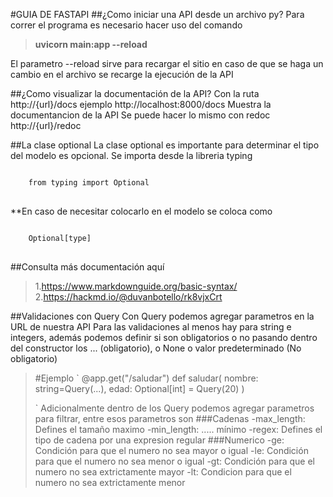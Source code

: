 #GUIA DE FASTAPI
##¿Como iniciar una API desde un archivo py?
Para correr el programa es necesario hacer uso del comando

>**uvicorn main:app --reload**

El parametro --reload sirve para recargar el sitio en caso de que se haga un cambio en el archivo se recarge la ejecución de la API

##¿Como visualizar la documentación de la API?
Con la ruta http://{url}/docs
ejemplo
http://localhost:8000/docs
Muestra la documentancion de la API 
Se puede hacer lo mismo con redoc
http://{url}/redoc

##La clase optional
La clase optional es importante para determinar el tipo del modelo es opcional.
Se importa desde la libreria typing
<pre>
<code>
    from typing import Optional
</code>
</pre>
**En caso de necesitar colocarlo en el modelo se coloca como
<pre>
<code>
    Optional[type]
</code>
</pre>
##Consulta más documentación aquí
>1.https://www.markdownguide.org/basic-syntax/
>2.https://hackmd.io/@duvanbotello/rk8vjxCrt

##Validaciones con Query
Con Query podemos agregar parametros en la URL de nuestra API
Para las validaciones al menos hay para string e integers, además podemos definir si son obligatorios o no pasando dentro del constructor los ... (obligatorio),
o None o valor predeterminado (No obligatorio)

>#Ejemplo
>`
>   @app.get("/saludar")
>   def saludar(
>    nombre: string=Query(...),
>    edad: Optional[int] = Query(20)
>    )
>   
>`
Adicionalmente dentro de los Query podemos agregar parametros para filtrar, entre esos parametros son
###Cadenas
-max_length: Defines el tamaño maximo
-min_length: ..... mínimo
-regex: Defines el tipo de cadena por una expresion regular
###Numerico
-ge: Condición para que el numero no sea mayor o igual
-le: Condición para que el numero no sea menor o igual
-gt: Condición para que el numero no sea extrictamente mayor
-lt: Condicion para que el numero no sea extrictamente menor
